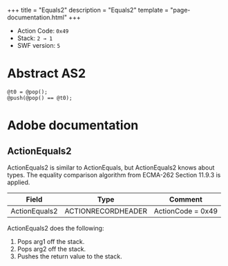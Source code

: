 +++
title = "Equals2"
description = "Equals2"
template = "page-documentation.html"
+++

- Action Code: `0x49`
- Stack: `2 → 1`
- SWF version: `5`

# Abstract AS2

```
@t0 = @pop();
@push(@pop() == @t0);
```

# Adobe documentation

## ActionEquals2

ActionEquals2 is similar to ActionEquals, but ActionEquals2 knows about types. The equality comparison
algorithm from ECMA-262 Section 11.9.3 is applied.

| Field           | Type               | Comment           |
|-----------------|--------------------|-------------------|
| ActionEquals2   | ACTIONRECORDHEADER | ActionCode = 0x49 |

ActionEquals2 does the following:
1. Pops arg1 off the stack.
2. Pops arg2 off the stack.
3. Pushes the return value to the stack.
